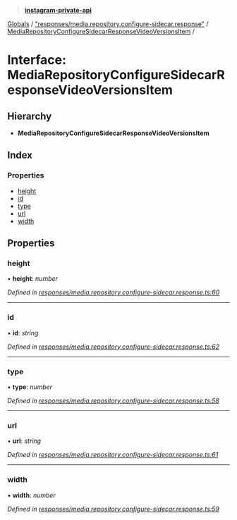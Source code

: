 > **[instagram-private-api](../README.md)**

[Globals](../README.md) / ["responses/media.repository.configure-sidecar.response"](../modules/_responses_media_repository_configure_sidecar_response_.md) / [MediaRepositoryConfigureSidecarResponseVideoVersionsItem](_responses_media_repository_configure_sidecar_response_.mediarepositoryconfiguresidecarresponsevideoversionsitem.md) /

# Interface: MediaRepositoryConfigureSidecarResponseVideoVersionsItem

## Hierarchy

* **MediaRepositoryConfigureSidecarResponseVideoVersionsItem**

## Index

### Properties

* [height](_responses_media_repository_configure_sidecar_response_.mediarepositoryconfiguresidecarresponsevideoversionsitem.md#height)
* [id](_responses_media_repository_configure_sidecar_response_.mediarepositoryconfiguresidecarresponsevideoversionsitem.md#id)
* [type](_responses_media_repository_configure_sidecar_response_.mediarepositoryconfiguresidecarresponsevideoversionsitem.md#type)
* [url](_responses_media_repository_configure_sidecar_response_.mediarepositoryconfiguresidecarresponsevideoversionsitem.md#url)
* [width](_responses_media_repository_configure_sidecar_response_.mediarepositoryconfiguresidecarresponsevideoversionsitem.md#width)

## Properties

###  height

• **height**: *number*

*Defined in [responses/media.repository.configure-sidecar.response.ts:60](https://github.com/dilame/instagram-private-api/blob/173bc62/src/responses/media.repository.configure-sidecar.response.ts#L60)*

___

###  id

• **id**: *string*

*Defined in [responses/media.repository.configure-sidecar.response.ts:62](https://github.com/dilame/instagram-private-api/blob/173bc62/src/responses/media.repository.configure-sidecar.response.ts#L62)*

___

###  type

• **type**: *number*

*Defined in [responses/media.repository.configure-sidecar.response.ts:58](https://github.com/dilame/instagram-private-api/blob/173bc62/src/responses/media.repository.configure-sidecar.response.ts#L58)*

___

###  url

• **url**: *string*

*Defined in [responses/media.repository.configure-sidecar.response.ts:61](https://github.com/dilame/instagram-private-api/blob/173bc62/src/responses/media.repository.configure-sidecar.response.ts#L61)*

___

###  width

• **width**: *number*

*Defined in [responses/media.repository.configure-sidecar.response.ts:59](https://github.com/dilame/instagram-private-api/blob/173bc62/src/responses/media.repository.configure-sidecar.response.ts#L59)*